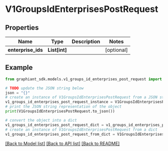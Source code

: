 # V1GroupsIdEnterprisesPostRequest


## Properties

Name | Type | Description | Notes
------------ | ------------- | ------------- | -------------
**enterprise_ids** | **List[int]** |  | [optional] 

## Example

```python
from graphiant_sdk.models.v1_groups_id_enterprises_post_request import V1GroupsIdEnterprisesPostRequest

# TODO update the JSON string below
json = "{}"
# create an instance of V1GroupsIdEnterprisesPostRequest from a JSON string
v1_groups_id_enterprises_post_request_instance = V1GroupsIdEnterprisesPostRequest.from_json(json)
# print the JSON string representation of the object
print(V1GroupsIdEnterprisesPostRequest.to_json())

# convert the object into a dict
v1_groups_id_enterprises_post_request_dict = v1_groups_id_enterprises_post_request_instance.to_dict()
# create an instance of V1GroupsIdEnterprisesPostRequest from a dict
v1_groups_id_enterprises_post_request_from_dict = V1GroupsIdEnterprisesPostRequest.from_dict(v1_groups_id_enterprises_post_request_dict)
```
[[Back to Model list]](../README.md#documentation-for-models) [[Back to API list]](../README.md#documentation-for-api-endpoints) [[Back to README]](../README.md)


